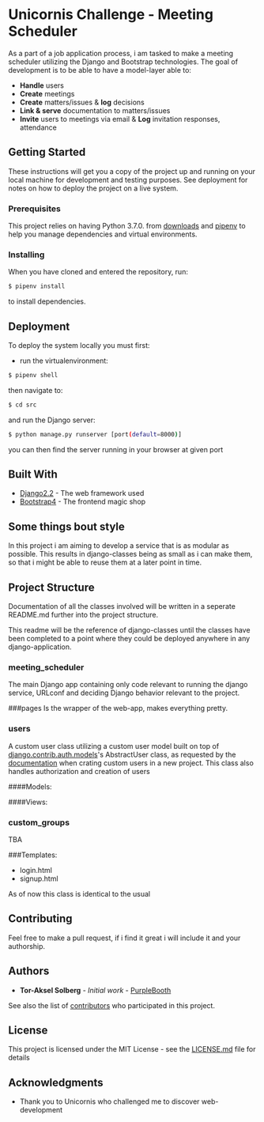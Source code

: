 # Unicornis Challenge - Meeting Scheduler

As a part of a job application process, i am tasked to make a meeting scheduler utilizing the Django and Bootstrap technologies.
The goal of development is to be able to have a model-layer able to:
* **Handle** users
* **Create** meetings
* **Create** matters/issues & **log** decisions
* **Link & serve** documentation to matters/issues
* **Invite** users to meetings via email & **Log** invitation responses, attendance

## Getting Started

These instructions will get you a copy of the project up and running on your local machine for development and testing purposes. See deployment for notes on how to deploy the project on a live system.

### Prerequisites

This project relies on having Python 3.7.0. from [downloads](https://www.python.org/downloads/) and [pipenv](https://pipenv.readthedocs.io/en/latest/install/) to help you manage dependencies and virtual environments.

### Installing

When you have cloned and entered the repository, run:

```bash
$ pipenv install
```
to install dependencies.

## Deployment

To deploy the system locally you must first:

* run the virtualenvironment:

```bash
$ pipenv shell

```

then navigate to:

```bash
$ cd src
```

and run the Django server:

```bash
$ python manage.py runserver [port(default=8000)]
```

you can then find the server running in your browser at given port

## Built With

* [Django2.2](https://docs.djangoproject.com/en/2.2/) - The web framework used
* [Bootstrap4](https://getbootstrap.com/docs/4.1/getting-started/introduction/) - The frontend magic shop

## Some things bout style

In this project i am aiming to develop a service that is as modular as possible. This results in django-classes being as small as i can make them, so that i might be able to reuse them at a later point in time.

## Project Structure

Documentation of all the classes involved will be written in a seperate README.md further into the project structure.

This readme will be the reference of django-classes until the classes have been completed to a point where they could be deployed anywhere in any django-application.

### meeting_scheduler
The main Django app containing only code relevant to running the django service, URLconf and deciding Django behavior relevant to the project.

###pages
Is the wrapper of the web-app, makes everything pretty.

### users
A custom user class utilizing a custom user model built on top of [django.contrib.auth.models](https://docs.djangoproject.com/en/2.2/ref/contrib/auth/#user-model)'s AbstractUser class, as requested by the [documentation](https://docs.djangoproject.com/en/2.2/ref/contrib/auth/#user-model) when crating custom users in a new project. This class also handles authorization and creation of users  

####Models:

####Views:

### custom_groups
TBA




###Templates:
* login.html
* signup.html

As of now this class is identical to the usual


## Contributing

Feel free to make a pull request, if i find it great i will include it and your authorship.

## Authors

* **Tor-Aksel Solberg** - *Initial work* - [PurpleBooth](https://github.com/torakses)

See also the list of [contributors](https://github.com/your/project/contributors) who participated in this project.

## License

This project is licensed under the MIT License - see the [LICENSE.md](LICENSE.md) file for details

## Acknowledgments

* Thank you to Unicornis who challenged me to discover web-development
